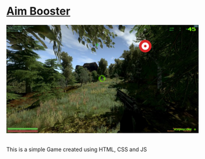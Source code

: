 # [Aim Booster](https://programmergaurav.github.io/AimBooster/)
![SS](img/ss.jpg)
<br>
<br>


This is a simple Game created using HTML, CSS and JS